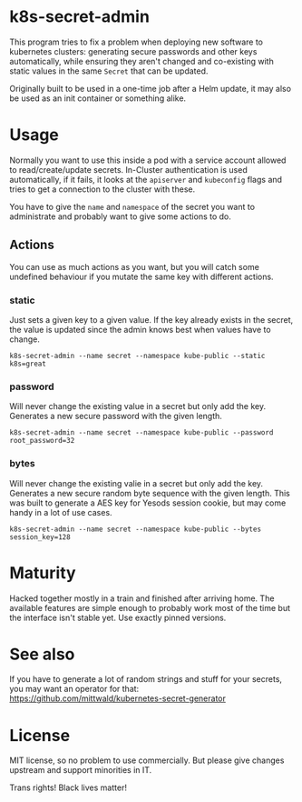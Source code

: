 # k8s-secret-admin

This program tries to fix a problem when deploying new software to kubernetes clusters: generating secure
passwords and other keys automatically, while ensuring they aren't changed and co-existing with static
values in the same `Secret` that can be updated.

Originally built to be used in a one-time job after a Helm update, it may also be used as an init container
or something alike.


# Usage

Normally you want to use this inside a pod with a service account allowed to read/create/update secrets.
In-Cluster authentication is used automatically, if it fails, it looks at the `apiserver` and `kubeconfig`
flags and tries to get a connection to the cluster with these.

You have to give the `name` and `namespace` of the secret you want to administrate and probably want to give
some actions to do.


## Actions

You can use as much actions as you want, but you will catch some undefined behaviour if you mutate the same
key with different actions.


### static

Just sets a given key to a given value. If the key already exists in the secret, the value is updated since
the admin knows best when values have to change.

`k8s-secret-admin --name secret --namespace kube-public --static k8s=great`


### password

Will never change the existing value in a secret but only add the key. Generates a new secure password with
the given length.

`k8s-secret-admin --name secret --namespace kube-public --password root_password=32`


### bytes

Will never change the existing valie in a secret but only add the key. Generates a new secure random byte
sequence with the given length. This was built to generate a AES key for Yesods session cookie, but may come
handy in a lot of use cases.

`k8s-secret-admin --name secret --namespace kube-public --bytes session_key=128`


# Maturity

Hacked together mostly in a train and finished after arriving home. The available features are simple enough
to probably work most of the time but the interface isn't stable yet. Use exactly pinned versions.


# See also

If you have to generate a lot of random strings and stuff for your secrets, you may want an operator for that:  
https://github.com/mittwald/kubernetes-secret-generator


# License

MIT license, so no problem to use commercially. But please give changes upstream and support minorities in IT.




Trans rights! Black lives matter!
